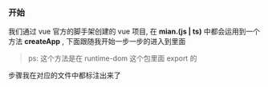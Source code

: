 ### 开始

我们通过 vue 官方的脚手架创建的 vue 项目, 在 **mian.(js | ts)** 中都会运用到一个方法 **createApp** , 下面跟随我开始一步一步的进入到里面

> ps: 这个方法是在 runtime-dom 这个包里面 export 的

步骤我在对应的文件中都标注出来了
